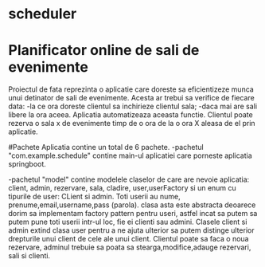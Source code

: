 # scheduler
# Planificator online de sali de evenimente

Proiectul de fata reprezinta o aplicatie care doreste sa eficientizeze munca unui detinator de sali de 
evenimente. Acesta ar trebui sa verifice de fiecare data:
-la ce ora doreste clientul sa inchirieze clientul sala;
-daca mai are sali libere la ora aceea.
Aplicatia automatizeaza aceasta functie. Clientul poate rezerva o sala x de evenimente timp de o ora de la 
o ora X aleasa de el prin aplicatie. 

#Pachete
Aplicatia contine un total de 6 pachete. 
-pachetul "com.example.schedule" contine main-ul aplicatiei care porneste aplicatia springboot.

-pachetul "model" contine modelele claselor de care are nevoie aplicatia: client, admin, rezervare,
sala, cladire, user,userFactory si un enum cu tipurile de user: CLient si admin.
Toti userii au nume, prenume,email,username,pass (parola). clasa asta este abstracta deoarece dorim
sa implementam factory pattern pentru useri, astfel incat sa putem sa putem pune toti userii intr-ul loc,
fie ei clienti sau admini. Clasele client si admin extind clasa user pentru a ne ajuta ulterior sa putem 
distinge ulterior drepturile unui client de cele ale unui client. Clientul poate sa faca o noua rezervare, 
adminul trebuie sa poata sa stearga,modifice,adauge rezervari, sali si clienti. 